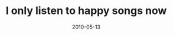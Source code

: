 ---
layout: base.njk
title : 'I only listen to happy songs now' 
view_title : 'I only listen to happy songs now' 
year : '2010' 
date : '2010-05-13' 
img_file : '/drawing/ionlylistentohappysongsnow.png' 
html_file : 'ionlylistentohappysongsnow' 
next_html : 'justfortoday.html' 
year_order : '72' 
permalink : "title/{{html_file}}.html"
---